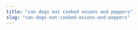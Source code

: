 ```yaml
---
title: "can dogs eat cooked onions and peppers"
slug: "can-dogs-eat-cooked-onions-and-peppers"
---
```


